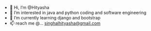 - 👋 Hi, I’m @Hityasha
- 👀 I’m interested in java and python coding and software engineering
- 🌱 I’m currently learning django and bootstrap
- 📫 reach me @... singhalhityasha@gmail.com

<!---
Hityasha/Hityasha is a ✨ special ✨ repository because its `README.md` (this file) appears on your GitHub profile.
You can click the Preview link to take a look at your changes.
--->
